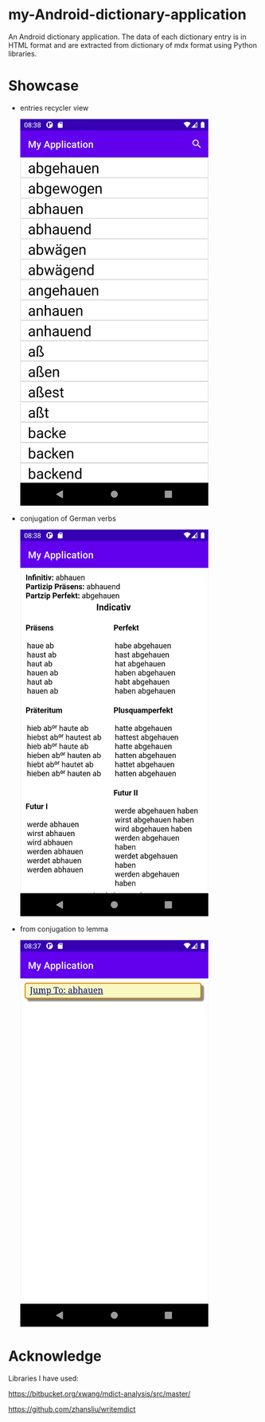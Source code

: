 # my-Android-dictionary-application
An Android dictionary application. The data of each dictionary entry is in HTML format and are extracted from dictionary of mdx format using Python libraries. 

# Showcase
- entries recycler view 

  ![alt text](https://github.com/Tuo-ZHANG/my-Android-dictionary-application/blob/master/Screenshot_1625774512.png)

- conjugation of German verbs

  ![alt text](https://github.com/Tuo-ZHANG/my-Android-dictionary-application/blob/master/Screenshot_1625774540.png)

- from conjugation to lemma 

  ![alt text](https://github.com/Tuo-ZHANG/my-Android-dictionary-application/blob/master/Screenshot_1625774451.png)
  
# Acknowledge
Libraries I have used:

https://bitbucket.org/xwang/mdict-analysis/src/master/

https://github.com/zhansliu/writemdict
